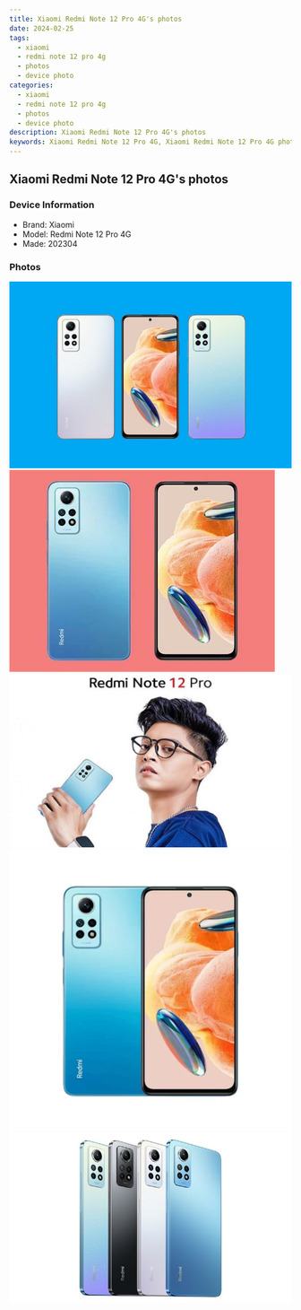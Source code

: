 ```yaml
---
title: Xiaomi Redmi Note 12 Pro 4G's photos
date: 2024-02-25
tags: 
  - xiaomi
  - redmi note 12 pro 4g
  - photos
  - device photo
categories: 
  - xiaomi
  - redmi note 12 pro 4g
  - photos
  - device photo
description: Xiaomi Redmi Note 12 Pro 4G's photos
keywords: Xiaomi Redmi Note 12 Pro 4G, Xiaomi Redmi Note 12 Pro 4G photos, Xiaomi Redmi Note 12 Pro 4G device photo
---
```


## Xiaomi Redmi Note 12 Pro 4G's photos

### Device Information

- Brand: Xiaomi
- Model: Redmi Note 12 Pro 4G
- Made: 202304

### Photos

![/images/best-assets/devices/xiaomi/xiaomi-redmi-note-12-pro-4g/1.jpg](/images/best-assets/devices/xiaomi/xiaomi-redmi-note-12-pro-4g/1.jpg)
![/images/best-assets/devices/xiaomi/xiaomi-redmi-note-12-pro-4g/2.jpg](/images/best-assets/devices/xiaomi/xiaomi-redmi-note-12-pro-4g/2.jpg)
![/images/best-assets/devices/xiaomi/xiaomi-redmi-note-12-pro-4g/3.jpg](/images/best-assets/devices/xiaomi/xiaomi-redmi-note-12-pro-4g/3.jpg)
![/images/best-assets/devices/xiaomi/xiaomi-redmi-note-12-pro-4g/4.jpg](/images/best-assets/devices/xiaomi/xiaomi-redmi-note-12-pro-4g/4.jpg)
![/images/best-assets/devices/xiaomi/xiaomi-redmi-note-12-pro-4g/5.jpg](/images/best-assets/devices/xiaomi/xiaomi-redmi-note-12-pro-4g/5.jpg)
